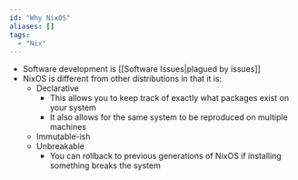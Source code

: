 ```yaml
---
id: "Why NixOS"
aliases: []
tags:
  - "Nix"
---
```


- Software development is [[Software Issues|plagued by issues]]
- NixOS is different from other distributions in that it is:
  - Declarative
    - This allows you to keep track of exactly what packages exist on your
      system
    - It also allows for the same system to be reproduced on multiple machines
  - Immutable-ish
  - Unbreakable
    - You can rollback to previous generations of NixOS if installing something
      breaks the system

